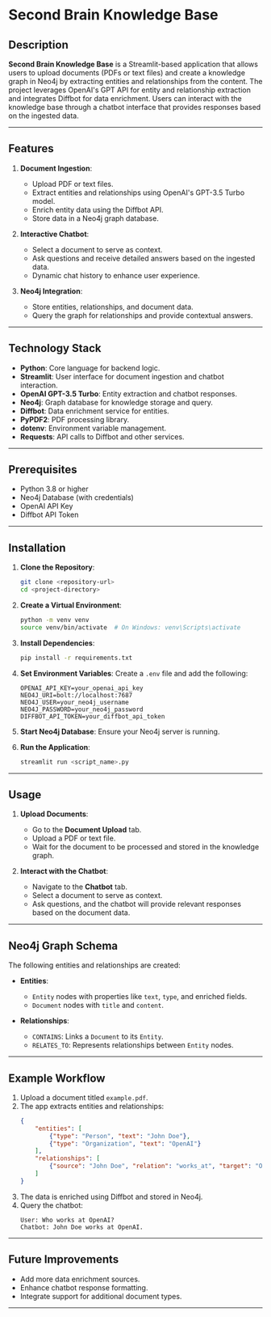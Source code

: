 # Second Brain Knowledge Base

## Description

**Second Brain Knowledge Base** is a Streamlit-based application that allows users to upload documents (PDFs or text files) and create a knowledge graph in Neo4j by extracting entities and relationships from the content. The project leverages OpenAI's GPT API for entity and relationship extraction and integrates Diffbot for data enrichment. Users can interact with the knowledge base through a chatbot interface that provides responses based on the ingested data.

---

## Features

1. **Document Ingestion**:
   - Upload PDF or text files.
   - Extract entities and relationships using OpenAI's GPT-3.5 Turbo model.
   - Enrich entity data using the Diffbot API.
   - Store data in a Neo4j graph database.

2. **Interactive Chatbot**:
   - Select a document to serve as context.
   - Ask questions and receive detailed answers based on the ingested data.
   - Dynamic chat history to enhance user experience.

3. **Neo4j Integration**:
   - Store entities, relationships, and document data.
   - Query the graph for relationships and provide contextual answers.

---

## Technology Stack

- **Python**: Core language for backend logic.
- **Streamlit**: User interface for document ingestion and chatbot interaction.
- **OpenAI GPT-3.5 Turbo**: Entity extraction and chatbot responses.
- **Neo4j**: Graph database for knowledge storage and query.
- **Diffbot**: Data enrichment service for entities.
- **PyPDF2**: PDF processing library.
- **dotenv**: Environment variable management.
- **Requests**: API calls to Diffbot and other services.

---

## Prerequisites

- Python 3.8 or higher
- Neo4j Database (with credentials)
- OpenAI API Key
- Diffbot API Token

---

## Installation

1. **Clone the Repository**:
   ```bash
   git clone <repository-url>
   cd <project-directory>
   ```

2. **Create a Virtual Environment**:
   ```bash
   python -m venv venv
   source venv/bin/activate  # On Windows: venv\Scripts\activate
   ```

3. **Install Dependencies**:
   ```bash
   pip install -r requirements.txt
   ```

4. **Set Environment Variables**:
   Create a `.env` file and add the following:
   ```env
   OPENAI_API_KEY=your_openai_api_key
   NEO4J_URI=bolt://localhost:7687
   NEO4J_USER=your_neo4j_username
   NEO4J_PASSWORD=your_neo4j_password
   DIFFBOT_API_TOKEN=your_diffbot_api_token
   ```

5. **Start Neo4j Database**:
   Ensure your Neo4j server is running.

6. **Run the Application**:
   ```bash
   streamlit run <script_name>.py
   ```

---

## Usage

1. **Upload Documents**:
   - Go to the **Document Upload** tab.
   - Upload a PDF or text file.
   - Wait for the document to be processed and stored in the knowledge graph.

2. **Interact with the Chatbot**:
   - Navigate to the **Chatbot** tab.
   - Select a document to serve as context.
   - Ask questions, and the chatbot will provide relevant responses based on the document data.

---

## Neo4j Graph Schema

The following entities and relationships are created:

- **Entities**:
  - `Entity` nodes with properties like `text`, `type`, and enriched fields.
  - `Document` nodes with `title` and `content`.

- **Relationships**:
  - `CONTAINS`: Links a `Document` to its `Entity`.
  - `RELATES_TO`: Represents relationships between `Entity` nodes.

---

## Example Workflow

1. Upload a document titled `example.pdf`.
2. The app extracts entities and relationships:
   ```json
   {
       "entities": [
           {"type": "Person", "text": "John Doe"},
           {"type": "Organization", "text": "OpenAI"}
       ],
       "relationships": [
           {"source": "John Doe", "relation": "works_at", "target": "OpenAI"}
       ]
   }
   ```
3. The data is enriched using Diffbot and stored in Neo4j.
4. Query the chatbot:
   ```
   User: Who works at OpenAI?
   Chatbot: John Doe works at OpenAI.
   ```

---

## Future Improvements

- Add more data enrichment sources.
- Enhance chatbot response formatting.
- Integrate support for additional document types.

--- 
